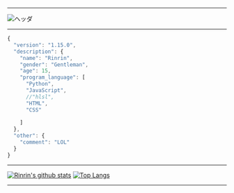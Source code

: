 ***
![ヘッダ](https://media.discordapp.net/attachments/647439793038557184/747829302099312730/header.png?width=1364&height=409)
***
```js
{
  "version": "1.15.0",
  "description": {
    "name": "Rinrin",
    "gender": "Gentleman",
    "age": 15,
    "program_language": [
      "Python",
      "JavaScript",
      //"hlsl",
      "HTML",
      "CSS"
      
    ]
  },
  "other": {
    "comment": "LOL"
  }
}
```
***
[![Rinrin's github stats](https://github-readme-stats.vercel.app/api?username=Rinrin0413&show_icons=true&theme=radical&title_color=00FF8C&text_color=C1FFD9&icon_color=DD1600&bg_color=000000)](https://github.com/anuraghazra/github-readme-stats)
[![Top Langs](https://github-readme-stats.vercel.app/api/top-langs/?username=Rinrin0413&show_icons=true&theme=radical&title_color=F9005F&text_color=D8DCFF&icon_color=DB00BE&bg_color=000044)](https://github.com/anuraghazra/github-readme-stats)
***

